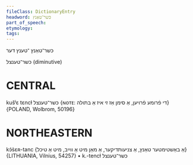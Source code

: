 ```yaml
---
fileClass: DictionaryEntry
headword: כּשר־טאַנץ
part_of_speech: 
etymology: 
tags: 
---
```

כּשר־טאַנץ
־טענץ
דער

כּשר־טענצל
(diminutive)

CENTRAL
========

kušʲɛ tɛncɫ כּשר־טענצל {ɴᴏᴛᴇ: די פֿרומע פֿרויען, אַ סימן אַז זי איז אַ בתולה} {POLAND, Wolbrom, 50196}

NORTHEASTERN
==============

kɔ́s̀ɛʀ-tanc {אַ באַשטימטער טאַנץ, אַ צניעותדיקער, אַ מאַן מיט אַ ווײַב, מיט אַ טיכל} {LITHUANIA, Vilnius, 54257}
	•	k.-tencɫ כּשר־טענצל
